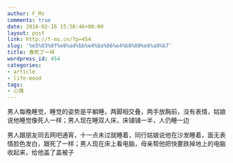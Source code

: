 ```yaml
---
author: F_Ms
comments: true
date: 2016-02-16 15:58:46+00:00
layout: post
link: http://f-ms.cn/?p=454
slug: '%e5%83%8f%e6%ad%bb%e4%ba%86%e4%b8%80%e6%a0%b7'
title: 像死了一样
wordpress_id: 454
categories:
- article
- life-mood
tags:
- 心情
---
```


男人每晚睡觉，睡觉的姿势是平躺睡，两脚相交叠，两手放胸前，没有表情，姑娘说他睡觉像死人一样；男人现在睡双人床，床铺铺一半，人仍睡一边

男人跟朋友同去网吧通宵，十一点未过就睡着，同行姑娘说他在沙发睡着，面无表情脸色发白，跟死了一样；男人现在床上看电脑，母亲帮他把快要跌掉地上的电脑收起来，给他盖了盖被子
